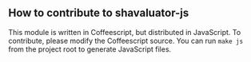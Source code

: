 ## How to contribute to shavaluator-js

This module is written in Coffeescript, but distributed in JavaScript. To contribute, please modify the Coffeescript source. You can run `make js` from the project root to generate JavaScript files.